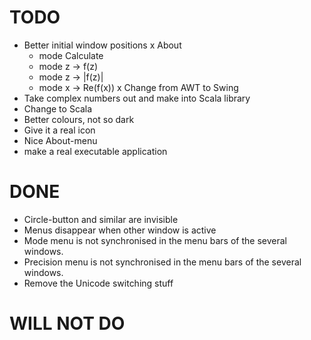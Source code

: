 # TODO

* Better initial window positions
    x About
    - mode Calculate
    - mode z -> f(z)
    - mode z -> |f(z)|
    - mode x -> Re(f(x))
x Change from AWT to Swing
* Take complex numbers out and make into Scala library
* Change to Scala
* Better colours, not so dark
* Give it a real icon
* Nice About-menu
* make a real executable application

# DONE

* Circle-button and similar are invisible
* Menus disappear when other window is active
* Mode menu is not synchronised in the menu bars of the several windows.
* Precision menu is not synchronised in the menu bars of the several windows.
* Remove the Unicode switching stuff

# WILL NOT DO

